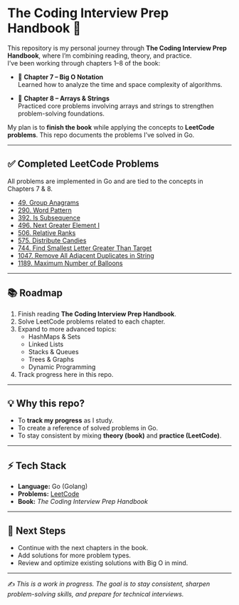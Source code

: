 # The Coding Interview Prep Handbook 🚀

This repository is my personal journey through **The Coding Interview Prep Handbook**, where I’m combining reading, theory, and practice.  
I’ve been working through chapters 1–8 of the book:

- 📘 **Chapter 7 – Big O Notation**  
  Learned how to analyze the time and space complexity of algorithms.
  
- 📘 **Chapter 8 – Arrays & Strings**  
  Practiced core problems involving arrays and strings to strengthen problem-solving foundations.

My plan is to **finish the book** while applying the concepts to **LeetCode problems**. This repo documents the problems I’ve solved in Go.

---

## ✅ Completed LeetCode Problems

All problems are implemented in Go and are tied to the concepts in Chapters 7 & 8.

- [49. Group Anagrams](./completed/49_group-anagrams.go)
- [290. Word Pattern](./completed/290_word-pattern.go)
- [392. Is Subsequence](./completed/392_is_subsequence.go)
- [496. Next Greater Element I](./completed/496_next_greater_element_I.go)
- [506. Relative Ranks](./completed/506_relative_ranks.go)
- [575. Distribute Candies](./completed/575_distribute_candies.go)
- [744. Find Smallest Letter Greater Than Target](./completed/744_find_smallest_letter_greater_than_target.go)
- [1047. Remove All Adjacent Duplicates in String](./completed/1047_remove_all_adjacent_duplicates_in_string.go)
- [1189. Maximum Number of Balloons](./completed/1189_maximum_number_of_balloons.go)

---

## 📚 Roadmap

1. Finish reading **The Coding Interview Prep Handbook**.  
2. Solve LeetCode problems related to each chapter.  
3. Expand to more advanced topics:
   - HashMaps & Sets
   - Linked Lists
   - Stacks & Queues
   - Trees & Graphs
   - Dynamic Programming
4. Track progress here in this repo.

---

## 💡 Why this repo?

- To **track my progress** as I study.  
- To create a reference of solved problems in Go.  
- To stay consistent by mixing **theory (book)** and **practice (LeetCode)**.  

---

## ⚡ Tech Stack

- **Language:** Go (Golang)  
- **Problems:** [LeetCode](https://leetcode.com/)  
- **Book:** *The Coding Interview Prep Handbook*  

---

## 🚀 Next Steps

- Continue with the next chapters in the book.  
- Add solutions for more problem types.  
- Review and optimize existing solutions with Big O in mind.  

---

✍️ *This is a work in progress. The goal is to stay consistent, sharpen problem-solving skills, and prepare for technical interviews.*
